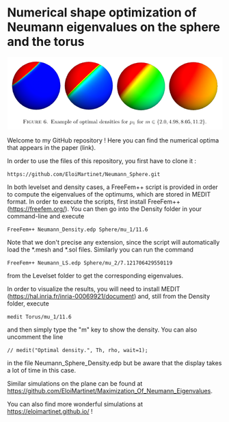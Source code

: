 # Numerical shape optimization of Neumann eigenvalues on the sphere and the torus

![Image of optimal densities for the first eigenvalue](https://github.com/EloiMartinet/Neumann_Sphere/blob/main/banner.png)

Welcome to my GitHub repository ! Here you can find the numerical optima that appears in the paper (link).

In order to use the files of this repository, you first have to clone it :
```
https://github.com/EloiMartinet/Neumann_Sphere.git
```

In both levelset and density cases, a FreeFem++ script is provided in order to compute the eigenvalues of the optimums, which are stored in MEDIT format.
In order to execute the scripts, first install FreeFem++ (https://freefem.org/). You can then go into the Density folder in your command-line and execute

```
FreeFem++ Neumann_Density.edp Sphere/mu_1/11.6
```

Note that we don't precise any extension, since the script will automatically load the *.mesh and *.sol files.
Similarly you can run the command
```
FreeFem++ Neumann_LS.edp Sphere/mu_2/7.121706429550119
```
from the Levelset folder to get the corresponding eigenvalues.

In order to visualize the results, you will need to install MEDIT (https://hal.inria.fr/inria-00069921/document) and, still from the Density folder, execute
```
medit Torus/mu_1/11.6
```
and then simply type the  "m" key to show the density. You can also uncomment the line
```
// medit("Optimal density.", Th, rho, wait=1);
```
in the file Neumann_Sphere_Density.edp but be aware that the display takes a lot of time in this case.

Similar simulations on the plane can be found at https://github.com/EloiMartinet/Maximization_Of_Neumann_Eigenvalues.

You can also find more wonderful simulations at https://eloimartinet.github.io/ !
